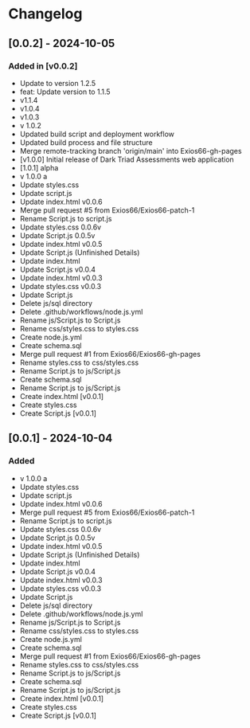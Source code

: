 # Changelog

## [0.0.2] - 2024-10-05

### Added in [v0.0.2]

- Update to version 1.2.5
- feat: Update version to 1.1.5
- v1.1.4
- v1.0.4
- v1.0.3
- v 1.0.2
- Updated build script and deployment workflow
- Updated build process and file structure
- Merge remote-tracking branch 'origin/main' into Exios66-gh-pages
- [v1.0.0] Initial release of Dark Triad Assessments web application
- [1.0.1] alpha
- v 1.0.0 a
- Update styles.css
- Update script.js
- Update index.html v0.0.6
- Merge pull request #5 from Exios66/Exios66-patch-1
- Rename Script.js to script.js
- Update styles.css 0.0.6v
- Update Script.js 0.0.5v
- Update index.html v0.0.5
- Update Script.js (Unfinished Details)
- Update index.html
- Update Script.js v0.0.4
- Update index.html v0.0.3
- Update styles.css v0.0.3
- Update Script.js
- Delete js/sql directory
- Delete .github/workflows/node.js.yml
- Rename js/Script.js to Script.js
- Rename css/styles.css to styles.css
- Create node.js.yml
- Create schema.sql
- Merge pull request #1 from Exios66/Exios66-gh-pages
- Rename styles.css to css/styles.css
- Rename Script.js to js/Script.js
- Create schema.sql
- Rename Script.js to js/Script.js
- Create index.html [v0.0.1]
- Create styles.css
- Create Script.js [v0.0.1]

## [0.0.1] - 2024-10-04

### Added

- v 1.0.0 a
- Update styles.css
- Update script.js
- Update index.html v0.0.6
- Merge pull request #5 from Exios66/Exios66-patch-1
- Rename Script.js to script.js
- Update styles.css 0.0.6v
- Update Script.js 0.0.5v
- Update index.html v0.0.5
- Update Script.js (Unfinished Details)
- Update index.html
- Update Script.js v0.0.4
- Update index.html v0.0.3
- Update styles.css v0.0.3
- Update Script.js
- Delete js/sql directory
- Delete .github/workflows/node.js.yml
- Rename js/Script.js to Script.js
- Rename css/styles.css to styles.css
- Create node.js.yml
- Create schema.sql
- Merge pull request #1 from Exios66/Exios66-gh-pages
- Rename styles.css to css/styles.css
- Rename Script.js to js/Script.js
- Create schema.sql
- Rename Script.js to js/Script.js
- Create index.html [v0.0.1]
- Create styles.css
- Create Script.js [v0.0.1]

